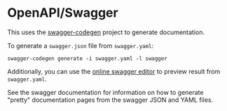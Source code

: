 # OpenAPI/Swagger

This uses the [swagger-codegen](https://github.com/swagger-api) project to generate documentation.

To generate a `swagger.json` file from `swagger.yaml`:
```
swagger-codegen generate -i swagger.yaml -l swagger
```

Additionally, you can use the [online swagger editor](https://editor.swagger.io/) to preview result from
`swagger.yaml`.

See the swagger documentation for information on how to generate "pretty" documentation pages from the swagger JSON and YAML files.